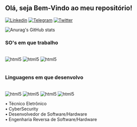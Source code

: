 ## Olá, seja Bem-Vindo ao meu repositório!
[![Linkedin](https://img.shields.io/badge/LinkedIn-0077B5?style=for-the-badge&logo=linkedin&logoColor=white)](https://www.linkedin.com/in/marcosmpro/)
[![Telegram](https://img.shields.io/badge/Telegram-2CA5E0?style=for-the-badge&logo=telegram&logoColor=white)](http://t.me/MProg01)
[![Twitter](https://img.shields.io/badge/Twitter-1DA1F2?style=for-the-badge&logo=twitter&logoColor=white)](https://twitter.com/mprog01)

![Anurag's GitHub stats](https://github-readme-stats.vercel.app/api?username=marcomontdev&show_icons=true&theme=dracula)

### SO's em que trabalho

<div style="display: inline_block"><br/>


<img align="center" alt="html5" src="https://img.shields.io/badge/Windows-0078D6?style=for-the-badge&logo=windows&logoColor=white" />
<img align="center" alt="html5" src="https://img.shields.io/badge/Ubuntu-E95420?style=for-the-badge&logo=ubuntu&logoColor=white" />
<img align="center" alt="html5" src="https://img.shields.io/badge/Android-3DDC84?style=for-the-badge&logo=android&logoColor=white" />
</div><br/>


### Linguagens em que desenvolvo

<div style="display: inline_block"><br/>
<img align="center" alt="html5" src="https://img.shields.io/badge/C-00599C?style=for-the-badge&logo=c&logoColor=white" />
<img align="center" alt="html5" src="https://img.shields.io/badge/Python-14354C?style=for-the-badge&logo=python&logoColor=white" />
<img align="center" alt="html5" src="https://img.shields.io/badge/Java-ED8B00?style=for-the-badge&logo=java&logoColor=white"/>
<img align="center" alt="html5" src="https://img.shields.io/badge/Kotlin-0095D5?&style=for-the-badge&logo=kotlin&logoColor=white"/><br/>

• Técnico Eletrônico <br/>
• CyberSecurity <br/>
• Desenvolvedor de Software/Hardware <br/>
• Engenharia Reversa de Software/Hardware <br/>




